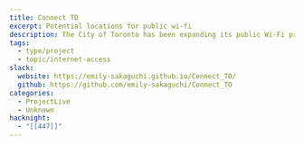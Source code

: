 ```yaml
---
title: Connect TO
excerpt: Potential locations for public wi-fi
description: The City of Toronto has been expanding its public Wi-Fi program in spaces such as community centres and community housing. As the City looks to further implement its free Wi-Fi program, interviews with community stakeholders have emphasized the need for Wi-Fi connectivity in third spaces, such as public parks.
tags:
  - type/project
  - topic/internet-access
slack:
  website: https://emily-sakaguchi.github.io/Connect_TO/
  github: https://github.com/emily-sakaguchi/Connect_TO
categories:
  - ProjectLive
  - Unknown
hacknight:
  - "[[447]]"
---
```

